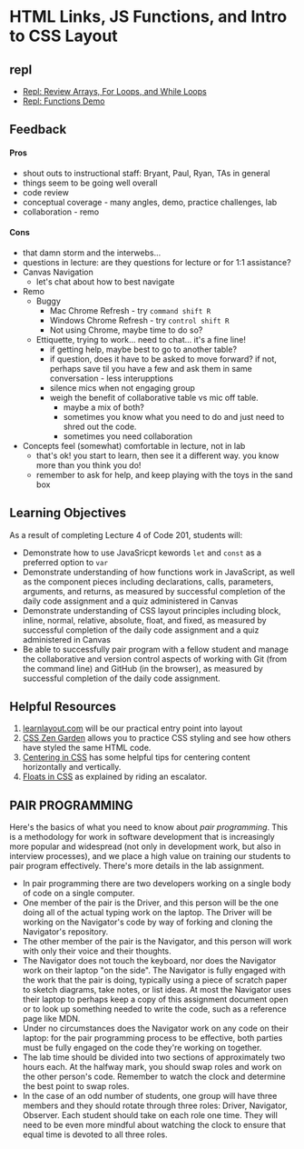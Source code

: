 # HTML Links, JS Functions, and Intro to CSS Layout

## repl 
- [Repl:  Review Arrays, For Loops,  and While Loops](https://repl.it/@rkgallaway/201n21-review-03-arrays-for-and-while-loops#index.js)
- [Repl:  Functions Demo](https://repl.it)

## Feedback

#### Pros

- shout outs to instructional staff:  Bryant, Paul, Ryan, TAs in general
- things seem to be going well overall
- code review
- conceptual coverage - many angles, demo, practice challenges,  lab
- collaboration - remo

#### Cons

- that damn storm and the interwebs...
- questions in lecture:  are they questions for lecture or for 1:1 assistance?
- Canvas Navigation
  - let's chat about how to best navigate
- Remo 
  - Buggy 
    - Mac Chrome Refresh - try `command shift R`
    - Windows Chrome Refresh - try `control shift R`
    - Not using Chrome, maybe time to do so?
  - Ettiquette, trying to work...  need to chat...  it's a fine line!  
    - if getting help, maybe best to go to another table?
    - if question, does it have to be asked to move forward?  if not, perhaps save til you have a few and ask them in same conversation - less interupptions
    - silence mics when not engaging group
    - weigh the benefit of collaborative table vs mic off table.  
      - maybe a mix of both?  
      - sometimes you  know what you need to do and just need to shred out the code.  
      - sometimes you need collaboration
- Concepts feel (somewhat) comfortable in lecture, not in lab
  - that's ok!  you start to learn, then see it a different way.  you know more than you think you do!
  - remember to ask for help, and keep playing with the toys in the sand box

## Learning Objectives

As a result of completing Lecture 4 of Code 201, students will:

- Demonstrate how to use JavaSricpt kewords `let` and `const` as a preferred option to `var`
- Demonstrate understanding of how functions work in JavaScript, as well as the component pieces including declarations, calls, parameters, arguments, and returns, as measured by successful completion of the daily code assignment and a quiz administered in Canvas
- Demonstrate understanding of CSS layout principles including block, inline, normal, relative, absolute, float, and fixed, as measured by successful completion of the daily code assignment and a quiz administered in Canvas
- Be able to successfully pair program with a fellow student and manage the collaborative and version control aspects of working with Git (from the command line) and GitHub (in the browser), as measured by successful completion of the daily code assignment.

## Helpful Resources

1. [learnlayout.com](http://learnlayout.com) will be our practical entry point into layout
1. [CSS Zen Garden](http://www.csszengarden.com/) allows you to practice CSS styling and see how others have styled the same HTML code.
1. [Centering in CSS](https://css-tricks.com/centering-css-complete-guide/) has some helpful tips for centering content horizontally and vertically.
1. [Floats in CSS](https://medium.freecodecamp.org/css-floats-explained-by-riding-an-escalator-57fa55232333) as explained by riding an escalator.

## PAIR PROGRAMMING

Here's the basics of what you need to know about *pair programming*. This is a methodology for work in software development that is increasingly more popular and widespread (not only in development work, but also in interview processes), and we place a high value on training our students to pair program effectively. There's more details in the lab assignment.

- In pair programming there are two developers working on a single body of code on a single computer.
- One member of the pair is the Driver, and this person will be the one doing all of the actual typing work on the laptop. The Driver will be working on the Navigator's code by way of forking and cloning the Navigator's repository.
- The other member of the pair is the Navigator, and this person will work with only their voice and their thoughts.
- The Navigator does not touch the keyboard, nor does the Navigator work on their laptop "on the side". The Navigator is fully engaged with the work that the pair is doing, typically using a piece of scratch paper to sketch diagrams, take notes, or list ideas. At most the Navigator uses their laptop to perhaps keep a copy of this assignment document open or to look up something needed to write the code, such as a reference page like MDN.
- Under no circumstances does the Navigator work on any code on their laptop: for the pair programming process to be effective, both parties must be fully engaged on the code they're working on together.
- The lab time should be divided into two sections of approximately two hours each. At the halfway mark, you should swap roles and work on the other person's code. Remember to watch the clock and determine the best point to swap roles.
- In the case of an odd number of students, one group will have three members and they should rotate through three roles: Driver, Navigator, Observer. Each student should take on each role one time. They will need to be even more mindful about watching the clock to ensure that equal time is devoted to all three roles.
